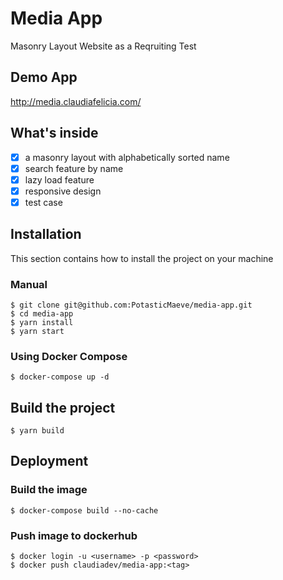 # Media App
Masonry Layout Website as a Reqruiting Test 

## Demo App
http://media.claudiafelicia.com/  

## What's inside
- [x] a masonry layout with alphabetically sorted name
- [x] search feature by name
- [x] lazy load feature
- [x] responsive design
- [x] test case   

## Installation
This section contains how to install the project on your machine

### Manual
```
$ git clone git@github.com:PotasticMaeve/media-app.git
$ cd media-app
$ yarn install
$ yarn start
```

### Using Docker Compose
```
$ docker-compose up -d
```

## Build the project
```
$ yarn build
```

## Deployment
### Build the image
```
$ docker-compose build --no-cache
```

### Push image to dockerhub
```
$ docker login -u <username> -p <password>
$ docker push claudiadev/media-app:<tag>
```